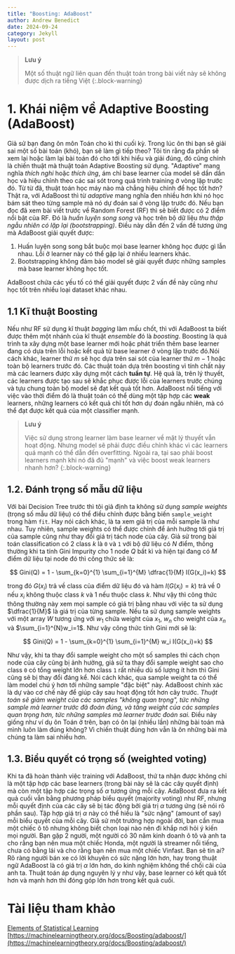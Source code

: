 ```yaml
---
title: "Boosting: AdaBoost"
author: Andrew Benedict
date: 2024-09-24
category: Jekyll
layout: post
---
```


> **Lưu ý**
>
> Một số thuật ngữ liên quan đến thuật toán trong bài viết này sẽ không được dịch ra tiếng Việt
{:.block-warning}

# 1. Khái niệm về Adaptive Boosting (AdaBoost)
Giả sử bạn đang ôn môn Toán cho kì thi cuối kỳ. Trong lúc ôn thi bạn sẽ giải sai một số bài toán (khó), bạn sẽ làm gì tiếp theo? Tôi tin rằng đa phần sẽ xem lại hoặc làm lại bài toán đó cho tới khi hiểu và giải đúng, đó cũng chính là chiến thuật mà thuật toán Adaptive Boosting sử dụng. "Adaptive" mang nghĩa *thích nghi* hoặc *thích ứng*, ám chỉ base learner của model sẽ dần dần học và hiệu chỉnh theo các sai sót trong quá trình training ở vòng lặp trước đó. Từ từ đã, thuật toán học máy nào mà chẳng hiệu chỉnh để học tốt hơn? Thật ra, với AdaBoost thì từ *adaptive* mang nghĩa đen nhiều hơn khi nó học bám sát theo từng sample mà nó dự đoán sai ở vòng lặp trước đó. Nếu bạn đọc đã xem bài viết trước về Random Forest (RF) thì sẽ biết được có 2 điểm nổi bật của RF. Đó là *huấn luyện song song* và học trên bộ dữ liệu *thu thập ngẫu nhiên có lặp lại (bootstrapping)*. Điều này dẫn đến 2 vấn đề tương ứng mà AdaBoost giải quyết được:
   1. Huấn luyện song song bắt buộc mọi base learner không học được gì lẫn nhau. Lỗi ở learner này có thể gặp lại ở nhiều learners khác.
   2. Bootstrapping không đảm bảo model sẽ giải quyết được những samples mà base learner không học tốt.

AdaBoost chứa các yếu tố có thể giải quyết được 2 vấn đề này cũng như học tốt trên nhiều loại dataset khác nhau.

## 1.1 Kĩ thuật Boosting
Nếu như RF sử dụng kĩ thuật *bagging* làm mấu chốt, thì với AdaBoost ta biết được thêm một nhánh của kĩ thuật *ensemble* đó là *boosting*. Boosting là quá trình ta xây dựng một base learner mới hoặc phát triển thêm base learner đang có dựa trên lỗi hoặc kết quả từ base learner ở vòng lặp trước đó.Nói cách khác, learner thứ $m$ sẽ học dựa trên sai sót của learner thứ $m-1$ hoặc toàn bộ learners trước đó. Các thuật toán dựa trên boosting vì tính chất này mà các learners được xây dựng một cách **tuần tự**. Hệ quả là, trên lý thuyết, các learners được tạo sau sẽ khắc phục được lỗi của learners trước chúng và tựu chung toàn bộ model sẽ đạt kết quả tốt hơn. AdaBoost nổi tiếng với việc vào thời điểm đó là thuật toán có thể dùng một tập hợp các **weak** learners, những learners có kết quả chỉ tốt hơn dự đoán ngẫu nhiên, mà có thể đạt được kết quả của một classifier mạnh.

> **Lưu ý**
>
> Việc sử dụng strong learner làm base learner về mặt lý thuyết vẫn hoạt động. Nhưng model sẽ phải được điều chỉnh khác vì các learners quá mạnh có thể dẫn đến overfitting. Ngoài ra, tại sao phải boost learners mạnh khi nó đã đủ "mạnh" và việc boost weak learners nhanh hơn?
{:.block-warning}


## 1.2. Đánh trọng số mẫu dữ liệu
Với bài Decision Tree trước thì tôi giả định ta không sử dụng *sample weights* (trọng số mẫu dữ liệu) có thể điều chỉnh được bằng biến `sample_weight` trong hàm `fit`. Hay nói cách khác, là ta xem giá trị của mỗi sample là như nhau. Tuy nhiên, sample weights có thể được chỉnh để ảnh hưởng tới giá trị của sample cũng như thay đổi giá trị tách node của cây. Giả sử trong bài toán classification có 2 class $k$ là `0` và `1` với bộ dữ liệu có $N$ điểm, thông thường khi ta tính Gini Impurity cho 1 node $Q$ bất kì và hiện tại đang có $M$ điểm dữ liệu tại node đó thì công thức sẽ là:

$$
    Gini(Q) = 1 - \sum_{k=0}^{1} \sum_{i=1}^{M} \dfrac{1}{M} I(G(x_i)=k)
$$

trong đó $G(x_i)$ trả về class của điểm dữ liệu đó và hàm $I(G(x_i)=k)$ trả về $0$ nếu $x_i$ không thuộc class $k$ và $1$ nếu thuộc class $k$. Như vậy thì công thức thông thường này xem mọi sample có giá trị bằng nhau với việc ta sử dụng $\dfrac{1}{M}$ là giá trị của từng sample. Nếu ta sử dụng sample weights với một array $W$ tương ứng với $w_1$ chứa weight của $x_1$, $w_n$ cho weight của $x_n$ và $\sum_{i=1}^{N}w_i=1$. Như vậy công thức tính Gini mới sẽ là:

$$
    Gini(Q) = 1 - \sum_{k=0}^{1} \sum_{i=1}^{M} w_i I(G(x_i)=k)
$$

Như vậy, khi ta thay đổi sample weight cho một số samples thì cách chọn node của cây cũng bị ảnh hưởng, giả sử ta thay đổi sample weight sao cho class `0` có tổng weight lớn hơn class `1` rất nhiều dù số lượng ít hơn thì Gini cũng sẽ bị thay đổi đáng kể. Nói cách khác, qua sample weight ta có thể làm model chú ý hơn tới những sample "đặc biệt" này. AdaBoost chính xác là dự vào cơ chế này để giúp cây sau hoạt động tốt hơn cây trước. *Thuật toán sẽ giảm weight của các samples "không quan trọng", tức những sample mà learner trước đã đoán đúng, và tăng weight của các samples *quan trọng hơn*, tức những samples mà learner trước đoán sai.* Điều này giống như ví dụ ôn Toán ở trên, bạn có ôn lại (nhiều lần) những bài toán mà mình luôn làm đúng không? Vì chiến thuật đúng hơn vẫn là ôn những bài mà chúng ta làm sai nhiều hơn.

## 1.3. Biểu quyết có trọng số (weighted voting)

Khi ta đã hoàn thành việc training với AdaBoost, thứ ta nhận được không chỉ là một tập hợp các base learners (trong bài này sẽ là các cây quyết định) mà còn một tập hợp các trọng số $\alpha$ tương ứng mỗi cây. AdaBoost đưa ra kết quả cuối vẫn bằng phương pháp biểu quyết (majority voting) như RF, nhưng mỗi quyết định của các cây sẽ bị tác động bởi giá trị $\alpha$ tương ứng (sẽ nói rõ phần sau). Tập hợp giá trị $\alpha$ này có thể hiểu là "sức nặng" (amount of say) mỗi biểu quyết của mỗi cây. Giả sử một trường hợp ngoài đời, bạn cần mua một chiếc ô tô nhưng không biết chọn loại nào nên đi khắp nơi hỏi ý kiến mọi người. Bạn gặp 2 người, một người có 30 năm kinh doanh ô tô và anh ta cho rằng bạn nên mua một chiếc Honda, một người là streamer nổi tiếng, chưa có bằng lái và cho rằng bạn nên mua một chiếc Vinfast. Bạn sẽ tin ai? Rõ ràng người bán xe có lời khuyên có sức nặng lớn hơn, hay trong thuật ngữ AdaBoost là có giá trị $\alpha$ lớn hơn, do kinh nghiệm không thể chối cãi của anh ta. Thuật toán áp dụng nguyên lý y như vậy, base learner có kết quả tốt hơn và mạnh hơn thì đóng góp lớn hơn trong kết quả cuối.


# Tài liệu tham khảo
[Elements of Statistical Learning](https://link.springer.com/book/10.1007/978-0-387-84858-7)
[https://machinelearningtheory.org/docs/Boosting/adaboost/](https://machinelearningtheory.org/docs/Boosting/adaboost/)

